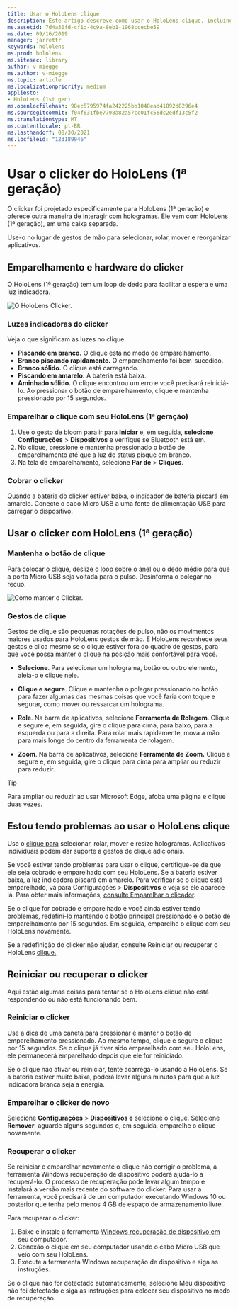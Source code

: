 ```yaml
---
title: Usar o HoloLens clique
description: Este artigo descreve como usar o HoloLens clique, incluindo o emparelhamento, a cobrança e a recuperação do clicker.
ms.assetid: 7d4a30fd-cf1d-4c9a-8eb1-1968ccecbe59
ms.date: 09/16/2019
manager: jarrettr
keywords: hololens
ms.prod: hololens
ms.sitesec: library
author: v-miegge
ms.author: v-miegge
ms.topic: article
ms.localizationpriority: medium
appliesto:
- HoloLens (1st gen)
ms.openlocfilehash: 98ec5795974fa242225bb1048ead41892d8296e4
ms.sourcegitcommit: f04f631fbe7798a82a57cc01fc56dc2edf13c5f2
ms.translationtype: MT
ms.contentlocale: pt-BR
ms.lasthandoff: 08/30/2021
ms.locfileid: "123189946"
---
```

# <a name="use-the-hololens-1st-gen-clicker"></a>Usar o clicker do HoloLens (1ª geração)

O clicker foi projetado especificamente para HoloLens (1ª geração) e oferece outra maneira de interagir com hologramas. Ele vem com HoloLens (1ª geração), em uma caixa separada.

Use-o no lugar de gestos de mão para selecionar, rolar, mover e reorganizar aplicativos.

## <a name="clicker-hardware-and-pairing"></a>Emparelhamento e hardware do clicker

O HoloLens (1ª geração) tem um loop de dedo para facilitar a espera e uma luz indicadora.

![O HoloLens Clicker.](images/use-hololens-clicker-1.png)

### <a name="clicker-indicator-lights"></a>Luzes indicadoras do clicker

Veja o que significam as luzes no clique.

- **Piscando em branco.** O clique está no modo de emparelhamento.
- **Branco piscando rapidamente.** O emparelhamento foi bem-sucedido.
- **Branco sólido.** O clique está carregando.
- **Piscando em amarelo.** A bateria está baixa.
- **Aminhado sólido.** O clique encontrou um erro e você precisará reiniciá-lo. Ao pressionar o botão de emparelhamento, clique e mantenha pressionado por 15 segundos.

### <a name="pair-the-clicker-with-your-hololens-1st-gen"></a>Emparelhar o clique com seu HoloLens (1ª geração)

1. Use o gesto de bloom para ir para **Iniciar** e, em seguida, **selecione Configurações**  >  **Dispositivos** e verifique se Bluetooth está em.
1. No clique, pressione e mantenha pressionado o botão de emparelhamento até que a luz de status pisque em branco.
1. Na tela de emparelhamento, selecione **Par de**  >  **Cliques**.

### <a name="charge-the-clicker"></a>Cobrar o clicker

Quando a bateria do clicker estiver baixa, o indicador de bateria piscará em amarelo. Conecte o cabo Micro USB a uma fonte de alimentação USB para carregar o dispositivo.

## <a name="use-the-clicker-with-hololens-1st-gen"></a>Usar o clicker com HoloLens (1ª geração)

### <a name="hold-the-clicker"></a>Mantenha o botão de clique

Para colocar o clique, deslize o loop sobre o anel ou o dedo médio para que a porta Micro USB seja voltada para o pulso. Desinforma o polegar no recuo.

![Como manter o Clicker.](images/use-hololens-clicker-2.png)

### <a name="clicker-gestures"></a>Gestos de clique

Gestos de clique são pequenas rotações de pulso, não os movimentos maiores usados para HoloLens gestos de mão. E HoloLens reconhece seus gestos e clica mesmo se o [](hololens1-basic-usage.md)clique estiver fora do quadro de gestos, para que você possa manter o clique na posição mais confortável para você.

- **Selecione**. Para selecionar um holograma, botão ou outro elemento, aleia-o e clique nele.

- **Clique e segure**. Clique e mantenha o polegar pressionado no botão para fazer algumas das mesmas coisas que você faria com toque e segurar, como mover ou ressarcar um holograma.

- **Role**. Na barra de aplicativos, selecione **Ferramenta de Rolagem**. Clique e segure e, em seguida, gire o clique para cima, para baixo, para a esquerda ou para a direita. Para rolar mais rapidamente, mova a mão para mais longe do centro da ferramenta de rolagem.

- **Zoom**. Na barra de aplicativos, selecione **Ferramenta de Zoom.** Clique e segure e, em seguida, gire o clique para cima para ampliar ou reduzir para reduzir.

> [!TIP]
> Para ampliar ou reduzir ao usar Microsoft Edge, afoba uma página e clique duas vezes.

## <a name="im-having-problems-using-the-hololens-clicker"></a>Estou tendo problemas ao usar o HoloLens clique

Use o [clique para](hololens1-clicker.md) selecionar, rolar, mover e resize hologramas. Aplicativos individuais podem dar suporte a gestos de clique adicionais.

Se você estiver tendo problemas para usar o clique, certifique-se de que ele seja cobrado e emparelhado com seu HoloLens. Se a bateria estiver baixa, a luz indicadora piscará em amarelo. Para verificar se o clique está emparelhado, vá para Configurações  >  **Dispositivos** e veja se ele aparece lá. Para obter mais informações, [consulte Emparelhar o clicador](hololens1-clicker.md).

Se o clique for cobrado e emparelhado e você ainda estiver tendo problemas, redefini-lo mantendo o botão principal pressionado e o botão de emparelhamento por 15 segundos. Em seguida, emparelhe o clique com seu HoloLens novamente.

Se a redefinição do clicker não ajudar, consulte Reiniciar ou recuperar o HoloLens [clique.](hololens1-clicker.md#restart-or-recover-the-clicker)
## <a name="restart-or-recover-the-clicker"></a>Reiniciar ou recuperar o clicker

Aqui estão algumas coisas para tentar se o HoloLens clique não está respondendo ou não está funcionando bem.

### <a name="restart-the-clicker"></a>Reiniciar o clicker

Use a dica de uma caneta para pressionar e manter o botão de emparelhamento pressionado. Ao mesmo tempo, clique e segure o clique por 15 segundos. Se o clique já tiver sido emparelhado com seu HoloLens, ele permanecerá emparelhado depois que ele for reiniciado.

Se o clique não ativar ou reiniciar, tente acarregá-lo usando a HoloLens. Se a bateria estiver muito baixa, poderá levar alguns minutos para que a luz indicadora branca seja a energia.

### <a name="re-pair-the-clicker"></a>Emparelhar o clicker de novo

Selecione **Configurações**  >  **Dispositivos e** selecione o clique. Selecione **Remover**, aguarde alguns segundos e, em seguida, emparelhe o clique novamente.

### <a name="recover-the-clicker"></a>Recuperar o clicker

Se reiniciar e emparelhar novamente o clique não corrigir o problema, a ferramenta Windows recuperação de dispositivo poderá ajudá-lo a recuperá-lo. O processo de recuperação pode levar algum tempo e instalará a versão mais recente do software do clicker. Para usar a ferramenta, você precisará de um computador executando Windows 10 ou posterior que tenha pelo menos 4 GB de espaço de armazenamento livre.

Para recuperar o clicker:

1. Baixe e instale a ferramenta [Windows recuperação de dispositivo em](https://dev.azure.com/ContentIdea/ContentIdea/_queries/query/8a004dbe-73f8-4a32-94bc-368fc2f2a895/) seu computador.
1. Conexão o clique em seu computador usando o cabo Micro USB que veio com seu HoloLens.
1. Execute a ferramenta Windows recuperação de dispositivo e siga as instruções.

Se o clique não for detectado  automaticamente, selecione Meu dispositivo não foi detectado e siga as instruções para colocar seu dispositivo no modo de recuperação.

